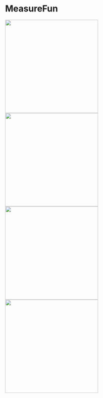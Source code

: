 # MeasureFun

<img src="https://github.com/YassineDaoudi/MeasureFun/IMG_0072.png" width="300">
<img src="https://github.com/YassineDaoudi/MeasureFun/IMG_0073.png" width="300">
<img src="https://github.com/YassineDaoudi/MeasureFun/IMG_0074.png" width="300">
<img src="https://github.com/YassineDaoudi/MeasureFun/IMG_0075.png" width="300">
